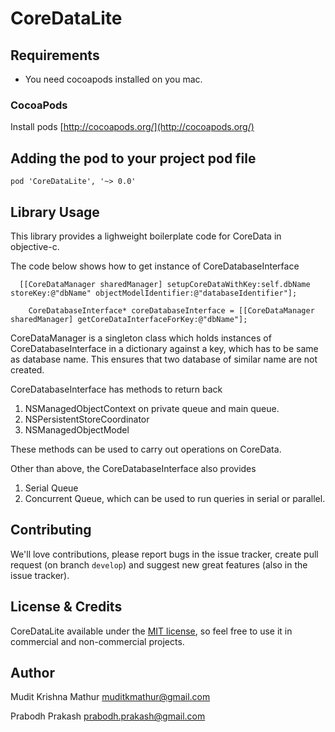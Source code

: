# CoreDataLite

## Requirements

 - You need cocoapods installed on you mac.
  

### CocoaPods

Install pods
[http://cocoapods.org/](http://cocoapods.org/)

## Adding the pod to your project pod file

	pod 'CoreDataLite', '~> 0.0'
	
## Library Usage	

This library provides a lighweight boilerplate code for CoreData in objective-c.

The code below shows how to get instance of CoreDatabaseInterface

      
      [[CoreDataManager sharedManager] setupCoreDataWithKey:self.dbName storeKey:@"dbName" objectModelIdentifier:@"databaseIdentifier"];
        
        CoreDatabaseInterface* coreDatabaseInterface = [[CoreDataManager sharedManager] getCoreDataInterfaceForKey:@"dbName"];
        
CoreDataManager is a singleton class which holds instances of CoreDatabaseInterface in a dictionary against a key, which has to be same as database name. This ensures that two database of similar name are not created.

CoreDatabaseInterface has methods to return back 

1. NSManagedObjectContext on private queue and main queue.
2. NSPersistentStoreCoordinator 
3. NSManagedObjectModel

These methods can be used to carry out operations on CoreData. 

Other than above, the CoreDatabaseInterface also provides

1. Serial Queue
2. Concurrent Queue,
which can be used to run queries in serial or parallel.

## Contributing

We'll love contributions, please report bugs in the issue tracker, create pull request (on branch `develop`) and suggest new great features (also in the issue tracker).

## License & Credits

CoreDataLite available under the [MIT license](LICENSE), so feel free to use it in commercial and non-commercial projects.

## Author

Mudit Krishna Mathur muditkmathur@gmail.com

Prabodh Prakash prabodh.prakash@gmail.com


